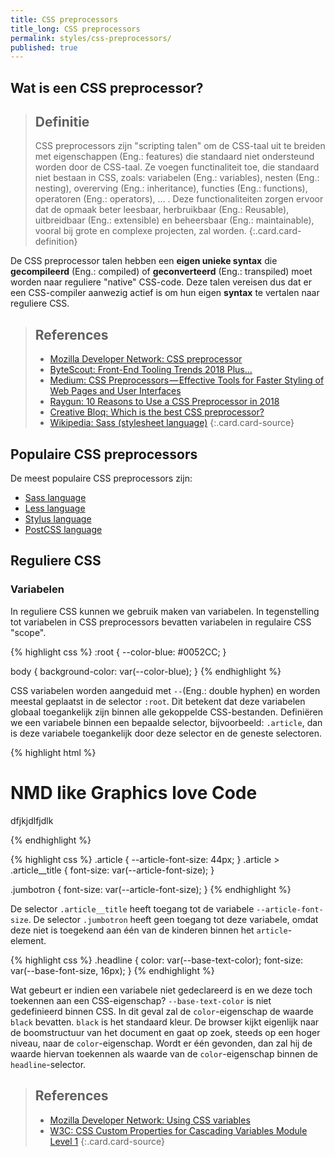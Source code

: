 ```yaml
---
title: CSS preprocessors
title_long: CSS preprocessors
permalink: styles/css-preprocessors/
published: true
---
```


Wat is een CSS preprocessor?
----------------------------

> Definitie
> ---
> CSS preprocessors zijn "scripting talen" om de CSS-taal uit te breiden met eigenschappen (Eng.: features) die standaard niet ondersteund worden door de CSS-taal. Ze voegen functinaliteit toe, die standaard niet bestaan in CSS, zoals: variabelen (Eng.: variables), nesten (Eng.: nesting), overerving (Eng.: inheritance), functies (Eng.: functions), operatoren (Eng.: operators), ... . Deze functionaliteiten zorgen ervoor dat de opmaak beter leesbaar, herbruikbaar (Eng.: Reusable), uitbreidbaar (Eng.: extensible) en beheersbaar (Eng.: maintainable), vooral bij grote en complexe projecten, zal worden.
{:.card.card-definition}

De CSS preprocessor talen hebben een **eigen unieke syntax** die **gecompileerd** (Eng.: compiled) of **geconverteerd** (Eng.: transpiled) moet worden naar reguliere "native" CSS-code. Deze talen vereisen dus dat er een CSS-compiler aanwezig actief is om hun eigen **syntax** te vertalen naar reguliere CSS.

> References
> ---
> - [Mozilla Developer Network: CSS preprocessor](https://developer.mozilla.org/en-US/docs/Glossary/CSS_preprocessor)
> - [ByteScout: Front-End Tooling Trends 2018 Plus…](https://bytescout.com/blog/front-end-trends-2018.html)
> - [Medium: CSS Preprocessors — Effective Tools for Faster Styling of Web Pages and User Interfaces](https://medium.com/@cabot_solutions/css-preprocessors-effective-tools-for-faster-styling-of-web-pages-and-user-interfaces-6ed4737a9804)
> - [Raygun: 10 Reasons to Use a CSS Preprocessor in 2018](https://raygun.com/blog/10-reasons-css-preprocessor/)
> - [Creative Bloq: Which is the best CSS preprocessor?](https://www.creativebloq.com/features/best-css-preprocessor)
> - [Wikipedia: Sass (stylesheet language)](https://en.wikipedia.org/wiki/Sass_(stylesheet_language))
{:.card.card-source}


Populaire CSS preprocessors
---------------------------

De meest populaire CSS preprocessors zijn:

- [Sass language](http://sass-lang.com/)
- [Less language](http://lesscss.org/)
- [Stylus language](http://stylus-lang.com/)
- [PostCSS language](http://postcss.org/)

Reguliere CSS
-------------

### Variabelen

In reguliere CSS kunnen we gebruik maken van variabelen. In tegenstelling tot variabelen in CSS preprocessors bevatten variabelen in regulaire CSS "scope".

{% highlight css %}
:root {
	--color-blue: #0052CC;
}

body {
	background-color: var(--color-blue);
}
{% endhighlight %}

CSS variabelen worden aangeduid met `--`(Eng.: double hyphen) en worden meestal geplaatst in de selector `:root`. Dit betekent dat deze variabelen globaal toegankelijk zijn binnen alle gekoppelde CSS-bestanden. Definiëren we een variabele binnen een bepaalde selector, bijvoorbeeld: `.article`, dan is deze variabele toegankelijk door deze selector en de geneste selectoren.

{% highlight html %}
<div class="article">
	<h1 class="article__title">
		NMD like Graphics love Code
	</h1>
</div>
<p class="jumbotron">dfjkjdlfjdlk</p>
{% endhighlight %}

{% highlight css %}
.article {
	--article-font-size: 44px;
}
.article > .article__title {
	font-size: var(--article-font-size);
}

.jumbotron {
	font-size: var(--article-font-size);
}
{% endhighlight %}

De selector `.article__title` heeft toegang tot de variabele `--article-font-size`. De selector `.jumbotron` heeft geen toegang tot deze variabele, omdat deze niet is toegekend aan één van de kinderen binnen het `article`-element.

{% highlight css %}
.headline {
    color: var(--base-text-color);
	font-size: var(--base-font-size, 16px);
}
{% endhighlight %}

Wat gebeurt er indien een variabele niet gedeclareerd is en we deze toch toekennen aan een CSS-eigenschap? `--base-text-color` is niet gedefinieerd binnen CSS. In dit geval zal de `color`-eigenschap de waarde `black` bevatten. `black` is het standaard kleur. De browser kijkt eigenlijk naar de boomstructuur van het document en gaat op zoek, steeds op een hoger niveau, naar de `color`-eigenschap. Wordt er één gevonden, dan zal hij de waarde hiervan toekennen als waarde van de `color`-eigenschap binnen de `headline`-selector.



> References
> ---
> - [Mozilla Developer Network: Using CSS variables](https://developer.mozilla.org/en-US/docs/Web/CSS/Using_CSS_variables)
> - [W3C: CSS Custom Properties for Cascading Variables Module Level 1](https://www.w3.org/TR/css-variables/)
{:.card.card-source}
